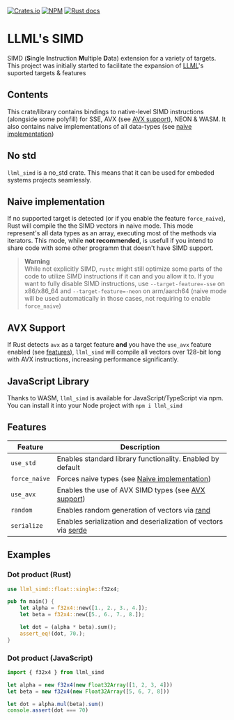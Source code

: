 [![Crates.io](https://img.shields.io/crates/v/llml_simd)](https://crates.io/crates/llml_simd)
[![NPM](https://img.shields.io/npm/v/llml_simd)](https://www.npmjs.com/package/llml_simd)
[![Rust docs](https://img.shields.io/docsrs/llml_simd)](https://docs.rs/llml_simd/0.1.2/llml_simd/)

# LLML's SIMD
SIMD (**S**ingle **I**nstruction **M**ultiple **D**ata) extension for a variety of targets.
This project was initially started to facilitate the expansion of [LLML](https://github.com/Aandreba/llml)'s suported targets & features

## Contents ##
This crate/library contains bindings to native-level SIMD instructions (alongside some polyfill) for SSE, AVX (see [AVX support](#AVX-Support)), NEON & WASM. It also contains naive implementations of all data-types (see [naive implementation](#Naive-implementation))

## No std ##
```llml_simd``` is a no_std crate. This means that it can be used for embeded systems projects seamlessly.

## Naive implementation ##
If no supported target is detected (or if you enable the feature ```force_naive```), Rust will compile the the SIMD vectors in naive mode. This mode represent's all data types as an array, executing most of the methods via iterators. This mode, while **not recommended**, is usefull if you intend to share code with some other programm that doesn't have SIMD support.

> **Warning**\
> While not explicitly SIMD, ```rustc``` might still optimize some parts of the code to utilize SIMD instructions if it can and you allow it to.
> If you want to fully disable SIMD instructions, use ```--target-feature=-sse``` on x86/x86_64 and ```--target-feature=-neon``` on arm/aarch64 (naive mode will be used automatically in those cases, not requiring to enable ```force_naive```)

## AVX Support ##
If Rust detects ```avx``` as a target feature **and** you have the ```use_avx``` feature enabled (see [features](##Features)), ```llml_simd``` will compile all vectors over 128-bit long with AVX instructions, increasing performance significantly.

## JavaScript Library ##
Thanks to WASM, ```llml_simd``` is available for JavaScript/TypeScript via npm.\
You can install it into your Node project with ```npm i llml_simd```

## Features ##
| Feature                 | Description                                                                                                                         |
| ----------------------- | ----------------------------------------------------------------------------------------------------------------------------------- |
| ```use_std```           | Enables standard library functionality. Enabled by default                                                                          |
| ```force_naive```       | Forces naive types (see [Naive implementation](#Naive-implementation))                                                              |
| ```use_avx```           | Enables the use of AVX SIMD types (see [AVX support](#AVX-Support))                                                                 |
| ```random```            | Enables random generation of vectors via [rand](https://github.com/rust-random/rand)                                                |
| ```serialize```         | Enables serialization and deserialization of vectors via [serde](https://github.com/serde-rs/serde)                                 |

## Examples ##
### Dot product (Rust) ###
```rust
use llml_simd::float::single::f32x4;

pub fn main() {
    let alpha = f32x4::new([1., 2., 3., 4.]);
    let beta = f32x4::new([5., 6., 7., 8.]);

    let dot = (alpha * beta).sum();
    assert_eq!(dot, 70.);
}
```

### Dot product (JavaScript) ###
```js
import { f32x4 } from llml_simd

let alpha = new f32x4(new Float32Array([1, 2, 3, 4]))
let beta = new f32x4(new Float32Array([5, 6, 7, 8]))

let dot = alpha.mul(beta).sum()
console.assert(dot === 70)
```
